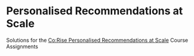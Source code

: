 # Personalised Recommendations at Scale
Solutions for the [Co:Rise Personalised Recommendations at Scale](https://corise.com/course/personalized-recommendation-at-scale) Course Assignments
